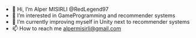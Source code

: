 - 👋 Hi, I’m Alper MISIRLI @RedLegend97
- 👀 I’m interested in GameProgramming and recommender systems
- 🌱 I’m currently improving myself in Unity next to recommender systems
- 📫 How to reach me alpermisirli@gmail.com

<!---
RedLegend97/RedLegend97 is a ✨ special ✨ repository because its `README.md` (this file) appears on your GitHub profile.
You can click the Preview link to take a look at your changes.
--->
